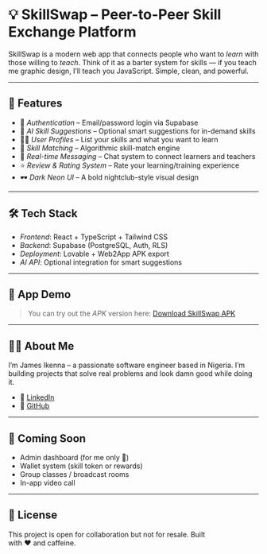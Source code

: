 # 💡 SkillSwap – Peer-to-Peer Skill Exchange Platform

SkillSwap is a modern web app that connects people who want to *learn* with those willing to *teach*. Think of it as a barter system for skills — if you teach me graphic design, I’ll teach you JavaScript. Simple, clean, and powerful.



---

## 🚀 Features

- 🔐 *Authentication* – Email/password login via Supabase
- 🧠 *AI Skill Suggestions* – Optional smart suggestions for in-demand skills
- 🧑‍💼 *User Profiles* – List your skills and what you want to learn
- 🔄 *Skill Matching* – Algorithmic skill-match engine
- 💬 *Real-time Messaging* – Chat system to connect learners and teachers
- ⭐ *Review & Rating System* – Rate your learning/training experience
- 🕶 *Dark Neon UI* – A bold nightclub-style visual design

---

## 🛠 Tech Stack

- *Frontend*: React + TypeScript + Tailwind CSS
- *Backend*: Supabase (PostgreSQL, Auth, RLS)
- *Deployment*: Lovable + Web2App APK export
- *AI API*: Optional integration for smart suggestions

---

## 📱 App Demo

> You can try out the *APK* version here:
> [Download SkillSwap APK](https://drive.google.com/file/d/1-kb8EI75HCElAU7hQggdBKLG7ea30Mpj/view?usp=drivesdk)

---

## 🙋‍♂ About Me

I’m James Ikenna – a passionate software engineer based in Nigeria. I’m building projects that solve real problems and look damn good while doing it.

- 🔗 [LinkedIn](https://www.linkedin.com/in/james-ikenna-507a39274)
- 🐙 [GitHub](https://github.com/ikye119)

---

## 🧪 Coming Soon

- Admin dashboard (for me only 👑)
- Wallet system (skill token or rewards)
- Group classes / broadcast rooms
- In-app video call

---

## 📝 License

This project is open for collaboration but not for resale. Built with ❤ and caffeine.
